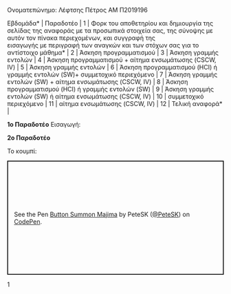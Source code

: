 Ονοματεπώνημο: Λέφτσης Πέτρος
ΑΜ Π2019196

Εβδομάδα* | Παραδοτέο |
1 |         Φορκ του αποθετηρίου και δημιουργία της σελίδας της αναφοράς με τα προσωπικά στοιχεία σας, της σύνοψης με αυτόν τον πίνακα περιεχομένων, και συγγραφή της    
            εισαγωγής με περιγραφή των αναγκών και των στόχων σας για το αντίστοιχο μάθημα* |
2 |         Άσκηση προγραμματισμού |
3 |         Άσκηση γραμμής εντολών |
4 |         Άσκηση προγραμματισμού + αίτημα ενσωμάτωσης (CSCW, IV) |
5 |         Άσκηση γραμμής εντολών |
6 |         Άσκηση προγραμματισμού (HCI) ή γραμμής εντολών (SW)+ συμμετοχικό περιεχόμενο |
7 |         Άσκηση γραμμής εντολών (SW) + αίτημα ενσωμάτωσης (CSCW, IV) |
8 |         Άσκηση προγραμματισμού (HCI) ή γραμμής εντολών (SW) |
9 |         Άσκηση γραμμής εντολών (SW) ή αίτημα ενσωμάτωσης (CSCW, IV) |
10 |        συμμετοχικό περιεχόμενο |
11 |        αίτημα ενσωμάτωσης (CSCW, IV) |
12 |        Τελική αναφορά* |

__1o Παραδοτέο__
Εισαγωγή:

__2o Παραδοτέο__

Το κουμπί:
<p class="codepen" data-height="265" data-theme-id="dark" data-default-tab="css,result" data-user="PeteSK" data-slug-hash="mdEEJKQ" data-preview="true" style="height: 265px; box-sizing: border-box; display: flex; align-items: center; justify-content: center; border: 2px solid; margin: 1em 0; padding: 1em;" data-pen-title="Button Summon Majima">
  <span>See the Pen <a href="https://codepen.io/PeteSK/pen/mdEEJKQ">
  Button Summon Majima</a> by PeteSK (<a href="https://codepen.io/PeteSK">@PeteSK</a>)
  on <a href="https://codepen.io">CodePen</a>.</span>
</p>
<script async src="https://static.codepen.io/assets/embed/ei.js"></script>1
